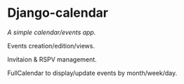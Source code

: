 Django-calendar
================

*A simple calendar/events app.*

Events creation/edition/views.

Invitaion & RSPV management.

FullCalendar to display/update events by month/week/day.

